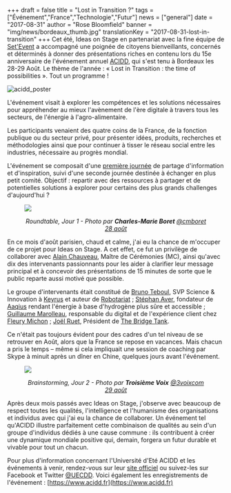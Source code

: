 +++
draft			= false
title			= "Lost in Transition ?"
tags			= ["Événement","France","Technologie","Futur"]
news			= ["general"]
date			= "2017-08-31"
author			= "Rose Bloomfield"
banner			= "img/news/bordeaux_thumb.jpg"
translationKey  = "2017-08-31-lost-in-transition"
+++
Cet été, Ideas on Stage en partenariat avec la fine équipe de [Set'Event](https://www.set-event.com) a accompagné une poignée de citoyens bienveillants, concernés et déterminés à donner des présentations riches en contenu lors du 15e anniversaire de l'événement annuel [ACIDD](https://www.acidd.fr), qui s'est tenu à Bordeaux les 28-29 Août. Le thème de l'année : « Lost in Transition : the time of possibilities ». Tout un programme !

![acidd_poster][pic1]

L'événement visait à explorer les compétences et les solutions nécessaires pour appréhender au mieux l'avènement de l'ère digitale à travers tous les secteurs, de l'énergie à l'agro-alimentaire. 

Les participants venaient des quatre coins de la France, de la fonction publique ou du secteur privé, pour présenter idées, produits, recherches et méthodologies ainsi que pour continuer à tisser le réseau social entre les industries, nécessaire au progrès mondial.

L'événement se composait d'une [première journée](https://www.acidd.fr/2017/07/22/université-d-été-tout-un-programme/#28) de partage d'information et d'inspiration, suivi d'une seconde journée destinée à échanger en plus petit comité. Objectif : repartir avec des ressources à partager et de potentielles solutions à explorer pour certains des plus grands challenges d'aujourd'hui ?

<figure>
  <img src="/img/news/bordeaux2.jpg"  />
  <figcaption>
      <p style="text-align: center;"><em>Roundtable, Jour 1 - Photo par <strong>Charles-Marie Boret</strong>‏ <a href="https://twitter.com/cmboret">@cmboret  28 août</a></em></p>
  </figcaption>
</figure>

En ce mois d'août parisien, chaud et calme, j'ai eu la chance de m'occuper de ce projet pour Ideas on Stage. A cet effet, ce fut un privilège de collaborer avec [Alain Chauveau](https://www.linkedin.com/in/alain-chauveau-91641012/?ppe=1), Maître de Cérémonies (MC), ainsi qu'avec dix des intervenants passionnants pour les aider à clarifier leur message principal et à concevoir des présentations de 15 minutes de sorte que le public reparte aussi motivé que possible.

Le groupe d'intervenants était constitué de [Bruno Teboul](https://www.linkedin.com/in/brunoteboul/), SVP Science & Innovation à [Keyrus](http://www.keyrus.com) et auteur de [Robotariat](https://www.amazon.fr/Robotariat-Critique-lautomatisation-Bruno-Teboul/dp/2367781362) ; [Stéphan Aver](https://www.linkedin.com/in/stéphane-aver-b89118/), fondateur de [Aaqius](http://www.aaqius.com) rendant l'énergie à base d'hydrogène plus sûre et accessible ; [Guillaume Marolleau](https://www.linkedin.com/in/guillaume-marolleau-37988336/), responsable du digital et de l'expérience client chez [Fleury Michon](https://www.fleurymichon.fr) ; [Joël Ruet](https://www.linkedin.com/in/joelruet/), Président de [The Bridge Tank](http://thebridgetank.org/en/).

Ce n'était pas toujours évident pour des cadres d'un tel niveau de se retrouver en Août, alors que la France se repose en vacances. Mais chacun a pris le temps – même si cela impliquait une session de coaching par Skype à minuit après un dîner en Chine, quelques jours avant l'événement. 

<figure>
  <img src="/img/news/bordeaux3.jpg"  />
  <figcaption>
      <p style="text-align: center;"><em>Brainstorming, Jour 2 - Photo par <strong>Troisième Voix</strong> <a href="https://twitter.com/3voixcom/status/902531798693015553">@3voixcom 29 août</a></em></p>
  </figcaption>
</figure>

Après deux mois passés avec Ideas on Stage, j'observe avec beaucoup de respect toutes les qualités, l'intelligence et l'humanisme des organisations et individus avec qui j'ai eu la chance de collaborer. Un événement tel qu'ACIDD illustre parfaitement cette combinaison de qualités au sein d'un groupe d'individus dédiés à une cause commune : ils contribuent à créer une dynamique mondiale positive qui, demain, forgera un futur durable et vivable pour tout un chacun. 

Pour plus d'information concernant l'Université d'Eté ACIDD et les événements à venir, rendez-vous sur leur [site officiel](https://www.acidd.fr) ou suivez-les sur Facebook et Twitter [@UECDD](https://twitter.com/UECDD). Voici également les enregistrements de l'événement : [https://www.acidd.fr](https://www.acidd.fr) 

[pic1]: /img/news/bordeaux.jpg




